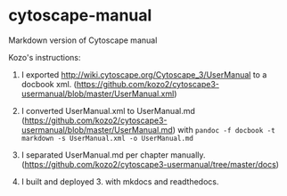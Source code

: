# cytoscape-manual
Markdown version of Cytoscape manual

Kozo's instructions:

1. I exported http://wiki.cytoscape.org/Cytoscape_3/UserManual to a
docbook xml. (https://github.com/kozo2/cytoscape3-usermanual/blob/master/UserManual.xml)

2. I converted UserManual.xml to UserManual.md
(https://github.com/kozo2/cytoscape3-usermanual/blob/master/UserManual.md)
with ```pandoc -f docbook -t markdown -s UserManual.xml -o UserManual.md```

3. I separated UserManual.md per chapter manually.
(https://github.com/kozo2/cytoscape3-usermanual/tree/master/docs)

4. I built and deployed 3. with mkdocs and readthedocs.
